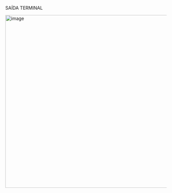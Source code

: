 SAÍDA TERMINAL

<img width="960" height="540" alt="image" src="https://github.com/user-attachments/assets/d16d9ef1-d053-46ce-abf6-5742d356310a" />
